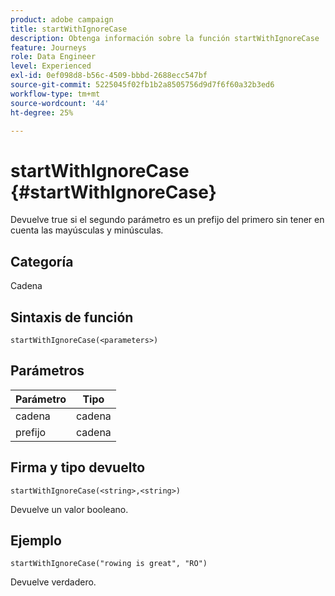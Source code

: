```yaml
---
product: adobe campaign
title: startWithIgnoreCase
description: Obtenga información sobre la función startWithIgnoreCase
feature: Journeys
role: Data Engineer
level: Experienced
exl-id: 0ef098d8-b56c-4509-bbbd-2688ecc547bf
source-git-commit: 5225045f02fb1b2a8505756d9d7f6f60a32b3ed6
workflow-type: tm+mt
source-wordcount: '44'
ht-degree: 25%

---
```


# startWithIgnoreCase {#startWithIgnoreCase}

Devuelve true si el segundo parámetro es un prefijo del primero sin tener en cuenta las mayúsculas y minúsculas.

## Categoría

Cadena

## Sintaxis de función

`startWithIgnoreCase(<parameters>)`

## Parámetros

| Parámetro | Tipo |
|-------------|--------|
| cadena | cadena |
| prefijo | cadena |

## Firma y tipo devuelto

`startWithIgnoreCase(<string>,<string>)`

Devuelve un valor booleano.

## Ejemplo

`startWithIgnoreCase("rowing is great", "RO")`

Devuelve verdadero.
